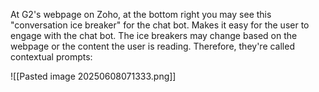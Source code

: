 At G2's webpage on Zoho, at the bottom right you may see this "conversation ice breaker" for the chat bot. Makes it easy for the user to engage with the chat bot. The ice breakers may change based on the webpage or the content the user is reading. Therefore, they're called contextual prompts:

![[Pasted image 20250608071333.png]]